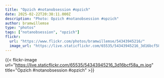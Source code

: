 ```yaml
---
title: "Opzich #notanobsession #opzich"
date: 2025-02-22T20:38:11.000Z
description: "Photo: Opzich #notanobsession #opzich"
author: bramwillemse
type: "photos"
tags: ["notanobsession", "opzich"]
flickr:
  url: "https://www.flickr.com/photos/bramwillemse/54343945216/"
  image_url: "https://live.staticflickr.com/65535/54343945216_3d16bcf58a_m.jpg"
---
```


{{< flickr-image url="https://live.staticflickr.com/65535/54343945216_3d16bcf58a_m.jpg" title="Opzich #notanobsession #opzich" >}}

